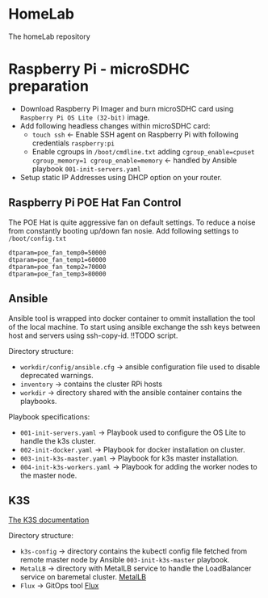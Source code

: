 # HomeLab
The homeLab repository 

# Raspberry Pi - microSDHC preparation

* Download Raspberry Pi Imager and burn microSDHC card using `Raspberry Pi OS Lite (32-bit)` image.
* Add following headless changes within microSDHC card:
    * `touch ssh` <- Enable SSH agent on Raspberry Pi with following credentials `raspberry:pi`
    * Enable cgroups in `/boot/cmdline.txt` adding `cgroup_enable=cpuset cgroup_memory=1 cgroup_enable=memory` <- handled by Ansible playbook `001-init-servers.yaml`
* Setup static IP Addresses using DHCP option on your router.

## Raspberry Pi POE Hat Fan Control

The POE Hat is quite aggressive fan on default settings. To reduce a noise from constantly booting up/down fan nosie. Add following settings to `/boot/config.txt`

```
dtparam=poe_fan_temp0=50000
dtparam=poe_fan_temp1=60000
dtparam=poe_fan_temp2=70000
dtparam=poe_fan_temp3=80000
```


## Ansible

Ansible tool is wrapped into docker container to ommit installation the tool of the local machine. To start using ansible exchange the ssh keys between host and servers using ssh-copy-id. !!TODO script.

Directory structure:
* `workdir/config/ansible.cfg` -> ansible configuration file used to disable deprecated warnings.
* `inventory` -> contains the cluster RPi hosts
* `workdir` -> directory shared with the ansible container contains the playbooks.

Playbook specifications:
* `001-init-servers.yaml` -> Playbook used to configure the OS Lite to handle the k3s cluster.
* `002-init-docker.yaml` -> Playbook for docker installation on cluster.
* `003-init-k3s-master.yaml` -> Playbook for k3s master installation.
* `004-init-k3s-workers.yaml` -> Playbook for adding the worker nodes to the master node.

## K3S

[The K3S documentation](https://rancher.com/docs/k3s/latest/en/)

Directory structure:
* `k3s-config` -> directory contains the kubectl config file fetched from remote master node by Ansible `003-init-k3s-master` playbook. 
* `MetalLB` -> directory with MetalLB service to handle the LoadBalancer service on baremetal cluster. [MetalLB](https://metallb.universe.tf/) 
* `Flux` -> GitOps tool [Flux](https://fluxcd.io/)
